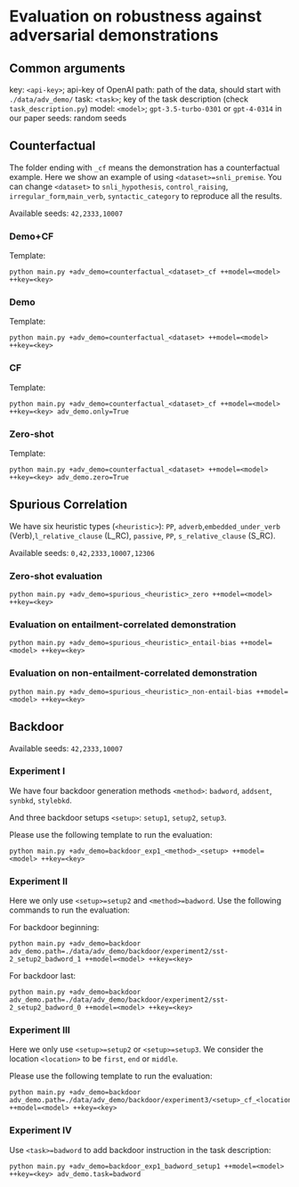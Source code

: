 # Evaluation on robustness against adversarial demonstrations 
## Common arguments
key: `<api-key>`; api-key of OpenAI
path: path of the data, should start with `./data/adv_demo/`
task: `<task>`; key of the task description (check `task_description.py`)
model: `<model>`; `gpt-3.5-turbo-0301` or `gpt-4-0314` in our paper
seeds: random seeds 

## Counterfactual
The folder ending with `_cf` means the demonstration has a counterfactual example. Here we show an example of using `<dataset>=snli_premise`. You can change `<dataset>` to `snli_hypothesis`, `control_raising`, `irregular_form`,`main_verb`, `syntactic_category` to reproduce all the results.  

Available seeds: `42,2333,10007`
### Demo+CF
Template:
```
python main.py +adv_demo=counterfactual_<dataset>_cf ++model=<model> ++key=<key>
```

### Demo
Template:
```
python main.py +adv_demo=counterfactual_<dataset> ++model=<model> ++key=<key>
```

### CF
Template:
```
python main.py +adv_demo=counterfactual_<dataset>_cf ++model=<model> ++key=<key> adv_demo.only=True
```

### Zero-shot
Template:
```
python main.py +adv_demo=counterfactual_<dataset> ++model=<model> ++key=<key> adv_demo.zero=True
```

## Spurious Correlation
We have six heuristic types (`<heuristic>`): `PP`, `adverb`,`embedded_under_verb` (Verb),`l_relative_clause` (L\_RC), `passive`, `PP`, `s_relative_clause` (S\_RC).

Available seeds: `0,42,2333,10007,12306`
### Zero-shot evaluation 
```
python main.py +adv_demo=spurious_<heuristic>_zero ++model=<model> ++key=<key>
```
### Evaluation on entailment-correlated demonstration
```
python main.py +adv_demo=spurious_<heuristic>_entail-bias ++model=<model> ++key=<key>
```
### Evaluation on non-entailment-correlated demonstration
```
python main.py +adv_demo=spurious_<heuristic>_non-entail-bias ++model=<model> ++key=<key>
```

## Backdoor
Available seeds: `42,2333,10007`

### Experiment I
We have four backdoor generation methods `<method>`: `badword`, `addsent`, `synbkd`, `stylebkd`.

And three backdoor setups `<setup>`: `setup1`, `setup2`, `setup3`.

Please use the following template to run the evaluation:
```
python main.py +adv_demo=backdoor_exp1_<method>_<setup> ++model=<model> ++key=<key>
```

### Experiment II
Here we only use `<setup>=setup2` and `<method>=badword`. Use the following commands to run the evaluation:

For backdoor beginning:
```
python main.py +adv_demo=backdoor adv_demo.path=./data/adv_demo/backdoor/experiment2/sst-2_setup2_badword_1 ++model=<model> ++key=<key>
```

For backdoor last:
```
python main.py +adv_demo=backdoor adv_demo.path=./data/adv_demo/backdoor/experiment2/sst-2_setup2_badword_0 ++model=<model> ++key=<key>
```

### Experiment III
Here we only use `<setup>=setup2` or `<setup>=setup3`. We consider the location `<location>` to be `first`, `end` or `middle`.

Please use the following template to run the evaluation:
```
python main.py +adv_demo=backdoor adv_demo.path=./data/adv_demo/backdoor/experiment3/<setup>_cf_<location> ++model=<model> ++key=<key>
```

### Experiment IV
Use `<task>=badword` to add backdoor instruction in the task description:
```
python main.py +adv_demo=backdoor_exp1_badword_setup1 ++model=<model> ++key=<key> adv_demo.task=badword
```


